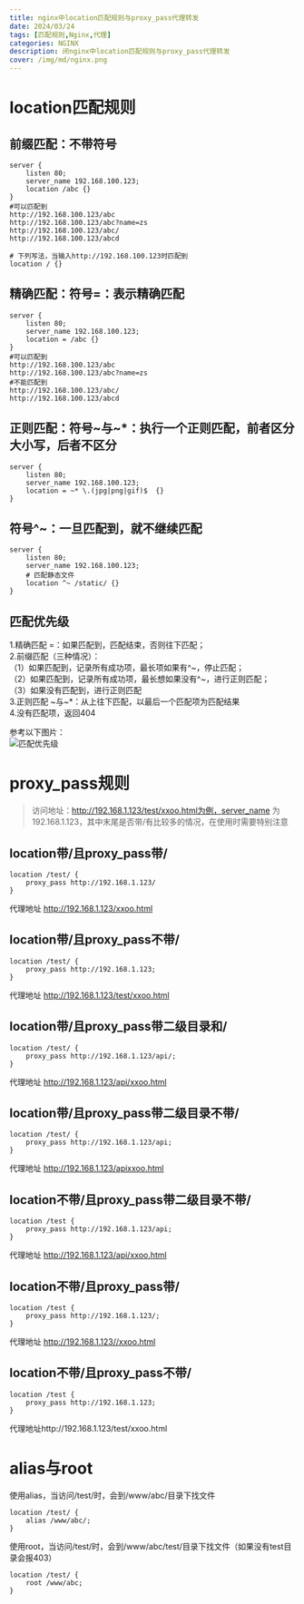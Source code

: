 ```yaml
---
title: nginx中location匹配规则与proxy_pass代理转发
date: 2024/03/24
tags: [匹配规则,Nginx,代理]
categories: NGINX
description: 闭nginx中location匹配规则与proxy_pass代理转发
cover: /img/md/nginx.png
---
```


# location匹配规则

## 前缀匹配：不带符号
``` nginx
server {
	listen 80;
	server_name 192.168.100.123;
	location /abc {}  
}
#可以匹配到
http://192.168.100.123/abc
http://192.168.100.123/abc?name=zs
http://192.168.100.123/abc/
http://192.168.100.123/abcd

# 下列写法，当输入http://192.168.100.123时匹配到
location / {} 
```

## 精确匹配：符号=：表示精确匹配
``` nginx
server {
	listen 80;
	server_name 192.168.100.123;
	location = /abc {}  
}
#可以匹配到
http://192.168.100.123/abc
http://192.168.100.123/abc?name=zs
#不能匹配到
http://192.168.100.123/abc/
http://192.168.100.123/abcd
```

## 正则匹配：符号~与~*：执行一个正则匹配，前者区分大小写，后者不区分
``` nginx
server {
	listen 80;
	server_name 192.168.100.123;
	location = ~* \.(jpg|png|gif)$  {}
}
```

## 符号^~：一旦匹配到，就不继续匹配
``` nginx
server {
	listen 80;
	server_name 192.168.100.123;
	# 匹配静态文件
	location ^~ /static/ {}
}
```

## 匹配优先级

1.精确匹配 =：如果匹配到，匹配结束，否则往下匹配；  
2.前缀匹配（三种情况）：  
（1）如果匹配到，记录所有成功项，最长项如果有^~，停止匹配；  
（2）如果匹配到，记录所有成功项，最长想如果没有^~，进行正则匹配；  
（3）如果没有匹配到，进行正则匹配  
3.正则匹配 ~与~*：从上往下匹配，以最后一个匹配项为匹配结果  
4.没有匹配项，返回404

参考以下图片：  
![匹配优先级](/img/md/nginx-proxy_pass/v2-700c0f0f0b0e0b0e0b0e0b0e0b0e0b0e_720w.jpg)

# proxy_pass规则
> 访问地址：http://192.168.1.123/test/xxoo.html为例，server_name 为192.168.1.123，其中末尾是否带/有比较多的情况，在使用时需要特别注意

## location带/且proxy_pass带/
```nginx
location /test/ {
	proxy_pass http://192.168.1.123/
}
```
代理地址 http://192.168.1.123/xxoo.html

## location带/且proxy_pass不带/
```nginx
location /test/ {
	proxy_pass http://192.168.1.123;
}
```
代理地址 http://192.168.1.123/test/xxoo.html

## location带/且proxy_pass带二级目录和/
```nginx
location /test/ {
	proxy_pass http://192.168.1.123/api/;
}
```
代理地址 http://192.168.1.123/api/xxoo.html

## location带/且proxy_pass带二级目录不带/
```nginx
location /test/ {
	proxy_pass http://192.168.1.123/api;
}
```
代理地址 http://192.168.1.123/apixxoo.html

## location不带/且proxy_pass带二级目录不带/
```nginx
location /test {
	proxy_pass http://192.168.1.123/api;
}
```
代理地址 http://192.168.1.123/api/xxoo.html

## location不带/且proxy_pass带/
```nginx
location /test {
	proxy_pass http://192.168.1.123/;
}
```
代理地址 http://192.168.1.123//xxoo.html

## location不带/且proxy_pass不带/
```nginx
location /test {
	proxy_pass http://192.168.1.123;
}
```
代理地址http://192.168.1.123/test/xxoo.html

# alias与root
使用alias，当访问/test/时，会到/www/abc/目录下找文件
```nginx
location /test/ {
	alias /www/abc/;
}
```
使用root，当访问/test/时，会到/www/abc/test/目录下找文件（如果没有test目录会报403）
```nginx
location /test/ {
	root /www/abc;
}
```
